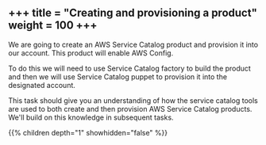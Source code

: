 +++
title = "Creating and provisioning a product"
weight = 100
+++
---

We are going to create an AWS Service Catalog product and provision it into our account.  This product will enable AWS
Config.

To do this we will need to use Service Catalog factory to build the product and then we will use Service Catalog
puppet to provision it into the designated account.

This task should give you an understanding of how the service catalog tools are used to both create and then provision 
AWS Service Catalog products. We'll build on this knowledge in subsequent tasks.

{{% children depth="1" showhidden="false" %}}